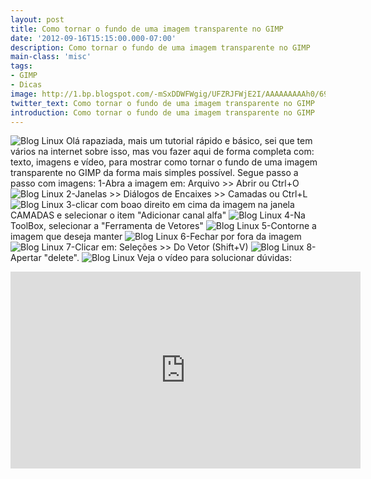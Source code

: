 ```yaml
---
layout: post
title: Como tornar o fundo de uma imagem transparente no GIMP
date: '2012-09-16T15:15:00.000-07:00'
description: Como tornar o fundo de uma imagem transparente no GIMP
main-class: 'misc'
tags:
- GIMP
- Dicas
image: http://1.bp.blogspot.com/-mSxDDWFWgig/UFZRJFWjE2I/AAAAAAAAAh0/69D0ZdoFHKE/s72-c/gimp.png
twitter_text: Como tornar o fundo de uma imagem transparente no GIMP
introduction: Como tornar o fundo de uma imagem transparente no GIMP
---
```

![Blog Linux](http://1.bp.blogspot.com/-mSxDDWFWgig/UFZRJFWjE2I/AAAAAAAAAh0/69D0ZdoFHKE/s320/gimp.png "Blog Linux")
Olá rapaziada, mais um tutorial rápido e básico, sei que tem vários na internet sobre isso, mas
vou fazer aqui de forma completa com: texto, imagens e vídeo, para mostrar como tornar o fundo de uma imagem transparente no GIMP da forma mais simples possível.
Segue passo a passo com imagens:
1-Abra a imagem em: Arquivo >> Abrir ou Ctrl+O
![Blog Linux](http://4.bp.blogspot.com/-qNI6ZBcrJIA/UFZPhUCKB5I/AAAAAAAAAg0/7qo_8X4EgeM/s400/1-abrir+imagem.png "Blog Linux")
2-Janelas >> Diálogos de Encaixes >> Camadas ou Ctrl+L
![Blog Linux](http://4.bp.blogspot.com/-23dGBKWLOGw/UFZPkDiGy3I/AAAAAAAAAg8/hrvdo3bzlWk/s400/2-janelas+-+Di%25C3%25A1logos+de+Encaixes-Camadas.png "Blog Linux")
3-clicar com boao direito em cima da imagem na janela CAMADAS e selecionar o item "Adicionar canal alfa"
![Blog Linux](http://3.bp.blogspot.com/-ixjtpP3Mfjg/UFZPnBnkSMI/AAAAAAAAAhE/v6LXv1dZ15k/s400/3-clicar+com+boao+direito+em+cima+da+imagem+na+janela+CAMADAS+e+selecionar+o+item+%2522adicionar+canal+alfa%2522.png "Blog Linux")
4-Na ToolBox, selecionar a "Ferramenta de Vetores"
![Blog Linux](http://2.bp.blogspot.com/-YuOtgUJQitE/UFZPp5swo3I/AAAAAAAAAhM/SOy2OdSmgsQ/s400/4-na+ToolBox%252C+selecionar+a+Ferramenta+%2522Caminhos%2522.png "Blog Linux")
5-Contorne a imagem que deseja manter
![Blog Linux](http://1.bp.blogspot.com/-5KMuA7DwWd8/UFZPtMFmuaI/AAAAAAAAAhU/RhtwdIzoGqk/s400/5-contorna+imagem+que+deseja+manter.png "Blog Linux")
6-Fechar por fora da imagem
![Blog Linux](http://4.bp.blogspot.com/-vzbHrdz787k/UFZPwmZuczI/AAAAAAAAAhc/ozGb1CnIyP4/s400/6-fechar+por+fora+da+imagem.png "Blog Linux")
 7-Clicar em: Seleções >> Do Vetor (Shift+V)
![Blog Linux](http://1.bp.blogspot.com/-c_QOMnnDxyw/UFZPz8FBgSI/AAAAAAAAAhk/rxnDcWec0Mk/s400/7-clicar+em+Sele%25C3%25A7%25C3%25B5es-do+Vetor+%2528Shift%252BV%2529.png "Blog Linux")
8-Apertar "delete".
![Blog Linux](http://3.bp.blogspot.com/-RrB1RK6UYII/UFZP2ODgwTI/AAAAAAAAAhs/R0qBMJGDD-Y/s400/8-apertar+delete.png "Blog Linux")
Veja o vídeo para solucionar dúvidas:
<iframe allowfullscreen="allowfullscreen" frameborder="0" height="315" src="http://www.youtube.com/embed/bLcEVQnD038" width="560"><iframe>
Pronto!
